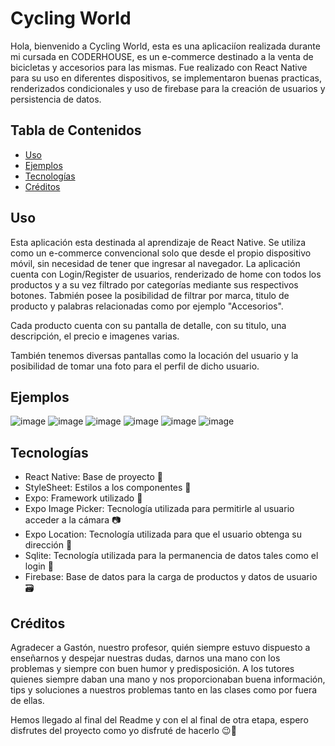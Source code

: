 # Cycling World

Hola, bienvenido a Cycling World, esta es una aplicaciíon realizada durante mi cursada en CODERHOUSE, es un e-commerce destinado a la venta de bicicletas y accesorios para las mismas.
Fue realizado con React Native para su uso en diferentes dispositivos, se implementaron buenas practicas, renderizados condicionales y uso de firebase para la creación de usuarios y persistencia de datos.

## Tabla de Contenidos
- [Uso](#uso)
- [Ejemplos](#ejemplos)
- [Tecnologías](#tecnologías)
- [Créditos](#créditos)

## Uso

Esta aplicación esta destinada al aprendizaje de React Native.
Se utiliza como un e-commerce convencional solo que desde el propio dispositivo móvil, sin necesidad de tener que ingresar al navegador.
La aplicación cuenta con Login/Register de usuarios, renderizado de home con todos los productos y a su vez filtrado por categorías mediante sus respectivos botones.
Tabmién posee la posibilidad de filtrar por marca, titulo de producto y palabras relacionadas como por ejemplo "Accesorios".

Cada producto cuenta con su pantalla de detalle, con su titulo, una descripción, el precio e imagenes varias.

También tenemos diversas pantallas como la locación del usuario y la posibilidad de tomar una foto para el perfil de dicho usuario.

## Ejemplos

![image](https://github.com/marianoarias1/cycling-world/assets/93659158/b42e9e87-f807-473b-aa61-558186b2ede4)
![image](https://github.com/marianoarias1/cycling-world/assets/93659158/1efc37e3-c88e-46c7-b403-ddc23f217078)
![image](https://github.com/marianoarias1/cycling-world/assets/93659158/714ba078-9f80-40d7-ace7-c7f6ab168aaa)
![image](https://github.com/marianoarias1/cycling-world/assets/93659158/6566d628-3032-4653-8e67-662b3f8d1606)
![image](https://github.com/marianoarias1/cycling-world/assets/93659158/c5d67a48-a6b1-4d26-8ec0-a0cb20f5e944)
![image](https://github.com/marianoarias1/cycling-world/assets/93659158/4248a85a-6e0e-47de-a213-f267255ec2f4)


## Tecnologías

- React Native: Base de proyecto 🚀
- StyleSheet: Estilos a los componentes 🎨
- Expo: Framework utilizado 🤖
- Expo Image Picker: Tecnología utilizada para permitirle al usuario acceder a la cámara 📷
- Expo Location: Tecnología utilizada para que el usuario obtenga su dirección 📍
- Sqlite: Tecnología utilizada para la permanencia de datos tales como el login 🤵
- Firebase: Base de datos para la carga de productos y datos de usuario 🗃️


## Créditos

Agradecer a Gastón, nuestro profesor, quién siempre estuvo dispuesto a enseñarnos y despejar nuestras dudas, darnos una mano con los problemas y siempre con buen humor y predisposición. 
A los tutores quienes siempre daban una mano y nos proporcionaban buena información, tips y soluciones a nuestros problemas tanto en las clases como por fuera de ellas.

Hemos llegado al final del Readme y con el al final de otra etapa, espero disfrutes del proyecto como yo disfruté de hacerlo 😉🚀



